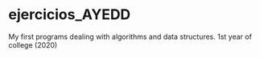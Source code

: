 # ejercicios_AYEDD
My first programs dealing with algorithms and data structures. 1st year of college (2020)
